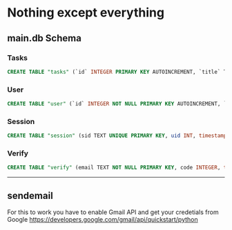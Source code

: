# Nothing except everything

## main.db Schema
### Tasks
```sql
CREATE TABLE "tasks" (`id` INTEGER PRIMARY KEY AUTOINCREMENT, `title` TEXT NOT NULL, `description` TEXT, `category` TEXT, `due` TEXT, `completed` INTEGER NOT NULL DEFAULT 0, `uid` INTEGER REFERENCES user(id))
```

### User
```sql
CREATE TABLE "user" (`id` INTEGER NOT NULL PRIMARY KEY AUTOINCREMENT, `username` TEXT NOT NULL UNIQUE, `password` TEXT NOT NULL, `email` TEXT NOT NULL UNIQUE)
```

### Session
```sql
CREATE TABLE "session" (sid TEXT UNIQUE PRIMARY KEY, uid INT, timestamp INT)
```

### Verify
```sql
CREATE TABLE "verify" (email TEXT NOT NULL PRIMARY KEY, code INTEGER, timestamp INTEGER)
```

---

## sendemail
For this to work you have to enable Gmail API and get your credetials from Google
https://developers.google.com/gmail/api/quickstart/python
